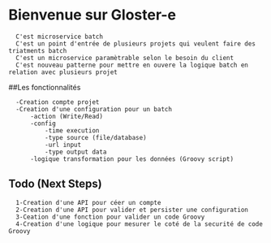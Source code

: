 # Bienvenue sur Gloster-e

      C'est microservice batch
      C'est un point d'entrée de plusieurs projets qui veulent faire des triatments batch
      C'est un microservice paramètrable selon le besoin du client
      C'est nouveau patterne pour mettre en ouvere la logique batch en relation avec plusieurs projet

##Les fonctionnalités

      -Creation compte projet
      -Creation d'une configuration pour un batch
          -action (Write/Read)
          -config
              -time execution
              -type source (file/database)
              -url input
              -type output data
          -logique transformation pour les données (Groovy script)
          
## Todo (Next Steps)

      1-Creation d'une API pour céer un compte
      2-Creation d'une API pour valider et persister une configuration
      3-Ceation d'une fonction pour valider un code Groovy
      4-Creation d'une logique pour mesurer le coté de la securité de code Groovy
